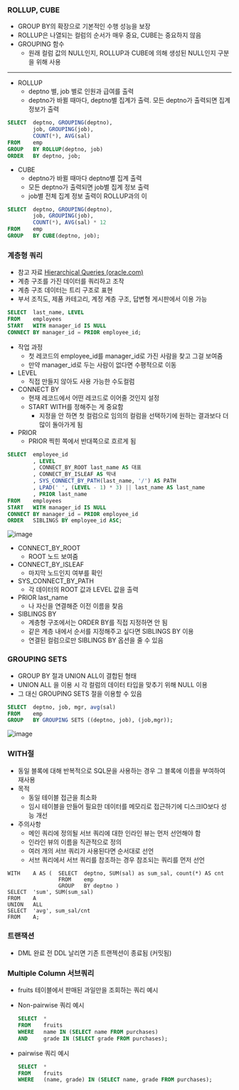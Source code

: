 ### ROLLUP, CUBE

- GROUP BY의 확장으로 기본적인 수행 성능을 보장
- ROLLUP은 나열되는 컬럼의 순서가 매우 중요, CUBE는 중요하지 않음
- GROUPING 함수
    - 원래 컬럼 값의 NULL인지, ROLLUP과 CUBE에 의해 생성된 NULL인지 구분을 위해 사용

---

- ROLLUP
    - deptno 별, job 별로 인원과 급여를 출력
    - deptno가 바뀔 때마다, deptno별 집계가 출력. 모든 deptno가 출력되면 집계 정보가 출력

```sql
SELECT  deptno, GROUPING(deptno),
        job, GROUPING(job),
        COUNT(*), AVG(sal)
FROM    emp
GROUP   BY ROLLUP(deptno, job)
ORDER   BY deptno, job;
```

- CUBE
    - deptno가 바뀔 때마다 deptno별 집계 출력
    - 모든 deptno가 출력되면 job별 집계 정보 출력
    - job별 전체 집계 정보 출력이 ROLLUP과의 이

```sql
SELECT  deptno, GROUPING(deptno),
        job, GROUPING(job),
        COUNT(*), AVG(sal) * 12
FROM    emp
GROUP   BY CUBE(deptno, job);
```

### 계층형 쿼리

- 참고 자료 [Hierarchical Queries (oracle.com)](https://docs.oracle.com/database/121/SQLRF/queries003.htm#SQLRF52332)
- 계층 구조를 가진 데이터를 쿼리하고 조작
- 계층 구조 데이터는 트리 구조로 표현
- 부서 조직도, 제품 카테고리, 계정 계층 구조, 답변형 게시판에서 이용 가능

```sql
SELECT  last_name, LEVEL
FROM    employees
START   WITH manager_id IS NULL
CONNECT BY manager_id = PRIOR employee_id;
```

- 작업 과정
    - 첫 레코드의 employee_id를 manager_id로 가진 사람을 찾고 그걸 보여줌
    - 만약 manager_id로 두는 사람이 없다면 수평적으로 이동
- LEVEL
    - 직접 만들지 않아도 사용 가능한 수도컬럼
- CONNECT BY
    - 현재 레코드에서 어떤 레코드로 이어줄 것인지 설정
    - START WITH를 정해주는 게 중요함
        - 지정을 안 하면 첫 컬럼으로 임의의 컬럼을 선택하기에 원하는 결과보다 더 많이 돌아가게 됨
- PRIOR
    - PRIOR 찍힌 쪽에서 반대쪽으로 흐르게 됨

```sql
SELECT  employee_id
        , LEVEL
        , CONNECT_BY_ROOT last_name AS 대표
        , CONNECT_BY_ISLEAF AS 막내
        , SYS_CONNECT_BY_PATH(last_name, '/') AS PATH
        , LPAD(' ', (LEVEL - 1) * 3) || last_name AS last_name
        , PRIOR last_name
FROM    employees
START   WITH manager_id IS NULL
CONNECT BY manager_id = PRIOR employee_id
ORDER   SIBLINGS BY employee_id ASC;
```

![image](https://github.com/sangeun99/hyundai-it-e-java-fullstack/assets/63828057/41a3f379-8125-4ce4-9494-733c56001e5f)

- CONNECT_BY_ROOT
    - ROOT 노드 보여줌
- CONNECT_BY_ISLEAF
    - 마지막 노드인지 여부를 확인
- SYS_CONNECT_BY_PATH
    - 각 데이터의 ROOT 값과 LEVEL 값을 출력
- PRIOR last_name
    - 나 자신을 연결해준 이전 이름을 찾음
- SIBLINGS BY
    - 계층형 구조에서는 ORDER BY를 직접 지정하면 안 됨
    - 같은 계층 내에서 순서를 지정해주고 싶다면 SIBLINGS BY 이용
    - 연결된 컬럼으로만 SIBLINGS BY 옵션을 줄 수 있음

### GROUPING SETS

- GROUP BY 절과 UNION ALL이 결합된 형태
- UNION ALL 을 이용 시 각 컬럼의 데이터 타입을 맞추기 위해 NULL 이용
- 그 대신 GROUPING SETS 절을 이용할 수 있음

```sql
SELECT  deptno, job, mgr, avg(sal)
FROM    emp
GROUP   BY GROUPING SETS ((deptno, job), (job,mgr));
```

![image](https://github.com/sangeun99/hyundai-it-e-java-fullstack/assets/63828057/3f05eb26-2675-481b-b801-0ff11b503cb2)

### WITH절

- 동일 블록에 대해 반복적으로 SQL문을 사용하는 경우 그 블록에 이름을 부여하여 재사용
- 목적
    - 동일 테이블 접근을 최소화
    - 임시 테이블을 만들어 필요한 데이터를 메모리로 접근하기에 디스크IO보다 성능 개선
- 주의사항
    - 메인 쿼리에 정의될 서브 쿼리에 대한 인라인 뷰는 먼저 선언해야 함
    - 인라인 뷰의 이름을 직관적으로 정의
    - 여러 개의 서브 쿼리가 사용된다면 순서대로 선언
    - 서브 쿼리에서 서브 쿼리를 참조하는 경우 참조되는 쿼리를 먼저 선언

```
WITH    A AS (  SELECT  deptno, SUM(sal) as sum_sal, count(*) AS cnt
                FROM    emp
                GROUP   BY deptno )
SELECT  'sum', SUM(sum_sal)
FROM    A
UNION   ALL
SELECT  'avg', sum_sal/cnt
FROM    A;
```

### 트랜잭션

- DML 완료 전 DDL 날리면 기존 트랜젝션이 종료됨 (커밋됨)

### Multiple Column 서브쿼리

- fruits 테이블에서 판매된 과일만을 조회하는 쿼리 예시
- Non-pairwise 쿼리 예시

  ```sql
  SELECT  *
  FROM    fruits
  WHERE   name IN (SELECT name FROM purchases)
  AND     grade IN (SELECT grade FROM purchases);
  ```

- pairwise 쿼리 예시

  ```sql
  SELECT  *
  FROM    fruits
  WHERE   (name, grade) IN (SELECT name, grade FROM purchases);
  ```
